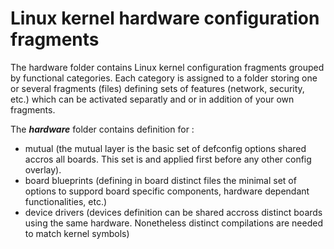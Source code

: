 # Linux kernel hardware configuration fragments

The hardware folder contains Linux kernel configuration fragments grouped by functional categories.
Each category is assigned to a folder storing one or several fragments (files) defining sets of features (network, security, etc.) which can be activated separatly and or in addition of your own fragments.

The ***hardware*** folder contains definition for :
  * mutual (the mutual layer is the basic set of defconfig options shared accros all boards. This set is and applied first before any other config overlay).
  * board blueprints (defining in board distinct files the minimal set of options to suppord board specific components, hardware dependant functionalities, etc.)
  * device drivers (devices definition can be shared accross distinct boards using the same hardware. Nonetheless distinct compilations are needed to match kernel symbols)